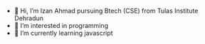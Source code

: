 - 👋 Hi, I’m Izan Ahmad pursuing Btech (CSE) from Tulas Institute Dehradun
- 👀 I’m interested in programming
- 🌱 I’m currently learning javascript

<!---
izanahmad8/izanahmad8 is a ✨ special ✨ repository because its `README.md` (this file) appears on your GitHub profile.
You can click the Preview link to take a look at your changes.
--->
